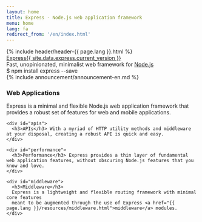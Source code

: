 ```yaml
---
layout: home
title: Express - Node.js web application framework
menu: home
lang: fa
redirect_from: '/en/index.html'
---
```


<section id="home-content">
  {% include header/header-{{ page.lang }}.html %}
  <div id="overlay"></div>
  <div id="homepage-leftpane" class="pane">
    <section id="description">
        <div class="express"><a href="/">Express</a><a href="{{ page.lang }}/changelog/4x.html#{{ site.data.express.current_version }}" id="express-version">{{ site.data.express.current_version }}</a></div>
        <span class="description">Fast, unopinionated, minimalist web framework for <a href='https://nodejs.org/en/'>Node.js</a></span>
    </section>
    <div id="install-command">$ npm install express --save</div>
  </div>
</section>
<section id="announcements">
  {% include announcement/announcement-en.md %}
</section>

<section id="intro">

  <div id="boxes" class="clearfix">
    <div id="web-applications">
      <h3>Web Applications</h3> Express is a minimal and flexible Node.js web application framework that provides a robust set of features for web and mobile applications.
    </div>

    <div id="apis">
      <h3>APIs</h3> With a myriad of HTTP utility methods and middleware at your disposal, creating a robust API is quick and easy.
    </div>

    <div id="performance">
      <h3>Performance</h3> Express provides a thin layer of fundamental web application features, without obscuring Node.js features that you know and love.
    </div>

    <div id="middleware">
      <h3>Middleware</h3>
      Express is a lightweight and flexible routing framework with minimal core features
      meant to be augmented through the use of Express <a href="{{ page.lang }}/resources/middleware.html">middleware</a> modules.
    </div>

  </div>

</section>
